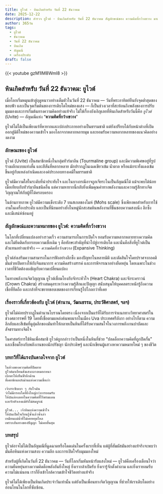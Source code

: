 ```yaml
---
title: ยูไวต์ - หินเกิดสำหรับ วันที่ 22 ธันวาคม
date: 2025-12-22
description: สำรวจ ยูไวต์ - หินเกิดสำหรับ วันที่ 22 ธันวาคม สัญลักษณ์ของ ความคิดที่กว้างขวาง มาเรียนรู้ความหมายลึกซึ้งของหินพิเศษนี้
author: 365วัน
tags:
  - ยูไวต์
  - ธันวาคม
  - วันที่ 22 ธันวาคม
  - หินเกิด
  - อัญมณี
  - เครื่องประดับ
draft: false
---
```


{{< youtube gzM1IM8WmI8 >}}

## หินเกิดสำหรับ วันที่ 22 ธันวาคม: ยูไวต์

เมื่อโลกเริ่มหมุนเข้าสู่ฤดูหนาวอย่างเต็มตัวในวันที่ 22 ธันวาคม — วันที่พระอาทิตย์ยืนยังจุดต่ำสุดของขอบฟ้า และเป็นจุดเริ่มต้นของการเติบโตใหม่ของแสง — ก็เป็นช่วงเวลาที่สะท้อนถึงพลังของการปรับมุมมองและการเริ่มต้นทางความคิดอย่างแท้จริง ไม่ใช่เรื่องบังเอิญเลยที่หินเกิดสำหรับวันนี้คือ _ยูไวต์_ (Uvite) — อัญมณีแห่ง “**ความคิดที่กว้างขวาง**”

ยูไวต์ไม่ได้เป็นเพียงแร่ที่หายากและเปล่งประกายอย่างเป็นธรรมชาติ แต่ยังเปรียบได้กับหน้าต่างที่เปิดออกสู่มิติใหม่ของความเข้าใจ มองโลกจากหลากหลายมุม และยอมรับความหลากหลายของแนวคิดอย่างงดงาม

### ลักษณะของ ยูไวต์

ยูไวต์ (Uvite) เป็นสมาชิกหนึ่งในกลุ่มทัวร์มาลีน (Tourmaline group) และมีความพิเศษอยู่ที่รูปร่างผลึกแบบแท่งสั้น และสีสันที่หลากหลาย มักปรากฏในเฉดเขียวเข้ม น้ำตาล หรือแม้กระทั่งแดงเข้ม ขึ้นอยู่กับแหล่งกำเนิดและองค์ประกอบทางเคมีในธรรมชาติ

ยูไวต์มีความใสในระดับที่น่าประทับใจ และในบางกรณีอาจถูกเจียระไนเป็นอัญมณีได้ แม้จะพบได้น้อยเมื่อเทียบกับทัวร์มาลีนชนิดอื่น แต่ความหายากนี้กลับยิ่งเพิ่มคุณค่าทางพลังงานและความรู้สึกทางจิตวิญญาณให้กับผู้ที่ได้ครอบครอง

ในด้านกายภาพ ยูไวต์มีความแข็งระดับ 7 บนสเกลของโมห์ (Mohs scale) ซึ่งเพียงพอสำหรับการใช้งานในเครื่องประดับ และเป็นที่นิยมอย่างยิ่งในหมู่นักสะสมหินพลังงานที่ชื่นชอบความสงบนิ่ง ลึกซึ้ง และมีเสน่ห์ซ่อนอยู่

### สัญลักษณ์และความหมายของ ยูไวต์: ความคิดที่กว้างขวาง

ในโลกที่เปลี่ยนแปลงอย่างรวดเร็ว ความสามารถในการเปิดใจ ยอมรับความหลากหลายทางความคิด และไม่ยึดติดกับกรอบความเชื่อเดิม ๆ คือทักษะสำคัญที่นำไปสู่การเติบโต และนั่นคือสิ่งที่ยูไวต์เป็นตัวแทนอย่างแท้จริง — _ความคิดที่กว้างขวาง_ (Expansive Thinking)

ยูไวต์ส่งเสริมความสามารถในการฟังอย่างลึกซึ้ง มองปัญหาในหลายมิติ และตัดสินใจโดยปราศจากอคติ มันช่วยเปิดทางให้กับจินตนาการ ความคิดสร้างสรรค์ และการพิจารณาอย่างยืดหยุ่น โดยเฉพาะในช่วงเวลาที่ชีวิตต้องเผชิญกับความเปลี่ยนแปลง

ในทางพลังงานจิตวิญญาณ ยูไวต์เชื่อมโยงกับจักระหัวใจ (Heart Chakra) และจักระคราวน์ (Crown Chakra) สร้างสมดุลระหว่างความรู้สึกและปัญญา สนับสนุนให้บุคคลตระหนักรู้ถึงความเชื่อที่ยึดถือ และกล้าที่จะขยายขอบเขตของการเรียนรู้ไปไกลกว่าที่เคย

### เรื่องราวที่เกี่ยวข้องกับ ยูไวต์ (ตำนาน, วัฒนธรรม, ประวัติศาสตร์, ฯลฯ)

ยูไวต์ไม่ค่อยปรากฏในตำนานโบราณโดยตรง เนื่องจากเป็นแร่ที่ได้รับการจำแนกทางวิทยาศาสตร์ในช่วงศตวรรษที่ 19 โดยตั้งชื่อตามแหล่งค้นพบแรกในเมือง Uva ประเทศศรีลังกา อย่างไรก็ตาม ความลึกลับและสีเข้มที่ดูลุ่มลึกของมันทำให้กลายเป็นหินที่ได้รับความสนใจในวงการพลังงานบำบัดและสัจธรรมทางจิตใจ

ในศาสตร์การใช้หินเพื่อสมาธิ ยูไวต์ถูกกล่าวว่าเป็นหนึ่งในหินที่ช่วย “ปลดล็อกความคิดที่ถูกปิดกั้น” และเชื่อมโยงกับพลังงานของนักปรัชญา นักประดิษฐ์ และนักเขียนผู้แสวงหาความหมายใหม่ ๆ ของชีวิต

### บทกวีที่ได้แรงบันดาลใจจาก ยูไวต์

```
ในห้วงของความคิดที่ปิดตาย  
ยูไวต์มาเยือนดั่งแสงกลางหมอกหนา  
เบิกตาให้เห็นฟ้าอีกด้าน  
ที่เคยซ่อนหลังม่านแห่งความเชื่อเก่า

เจ้ากระซิบเบา ๆ กับใจฉัน  
ว่าไม่มีกรอบใดที่ยิ่งใหญ่กว่าการยอมรับ  
ให้ฉันล่องลอยในความคิดที่ไร้พรมแดน  
และรักตัวเองแม้ยังไม่สมบูรณ์

ยูไวต์... เจ้าหินแห่งความเข้าใจ  
ให้ฉันเปิดใจเรียนรู้ซ้ำแล้วซ้ำเล่า  
เหมือนแม่น้ำที่ไม่เคยหยุดไหล  
เพราะเส้นทางของปัญญา ไม่เคยสิ้นสุด
```

### บทสรุป

ยูไวต์อาจไม่ได้เป็นอัญมณีที่ฉูดฉาดหรือโดดเด่นในครั้งแรกที่เห็น แต่ผู้ที่สัมผัสมันอย่างแท้จริงจะพบว่า มันคือหินแห่งความสงบ ความลึก และการเปิดใจรับมุมมองใหม่

สำหรับผู้ที่เกิดในวันที่ 22 ธันวาคม — วันที่โลกเริ่มหันหน้ารับแสงใหม่ — ยูไวต์คือเครื่องเตือนใจว่าความยืดหยุ่นทางความคิดคือพลังอันยิ่งใหญ่ ยิ่งเรากล้าเปิดรับ ยิ่งเรารู้จักตั้งคำถาม และยิ่งเรายอมรับความไม่แน่นอน เราก็ยิ่งเข้าใกล้ความเข้าใจชีวิตอย่างแท้จริง

ยูไวต์ไม่ได้เพียงเป็นหินเกิดประจำวันเท่านั้น แต่ยังเป็นเพื่อนทางจิตวิญญาณ ที่ช่วยให้เราเติบโตอย่างอ่อนโยนในโลกที่ซับซ้อน.